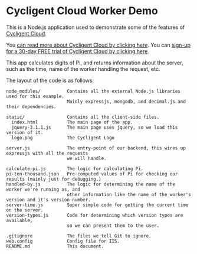 Cycligent Cloud Worker Demo
===========================

This is a Node.js application used to demonstrate some of the features of 
[Cycligent Cloud](https://www.cycligent.com).

You [can read more about Cycligent Cloud by clicking here](https://www.cycligent.com). You can
[sign-up for a 30-day FREE trial of Cycligent Cloud by clicking here](https://www.cycligent.com/sign-up).

This app calculates digits of Pi, and returns information about the server, such as the time, name of the
worker handling the request, etc.

The layout of the code is as follows:

```
node_modules/          Contains all the external Node.js libraries used for this example.
                       Mainly expressjs, mongodb, and decimal.js and their dependencies.

static/                Contains all the client-side files.
  index.html           The main page of the app.
  jquery-3.1.1.js      The main page uses jquery, so we load this version of it.
  logo.png             The Cycligent Logo
  
server.js              The entry-point of our backend, this wires up expressjs with all the requests
                       we will handle.

calculate-pi.js        The logic for calculating Pi.
pi-ten-thousand.json   Pre-computed values of Pi for checking our results (mainly just for debugging.)
handled-by.js          The logic for determining the name of the worker we're running as, and
                       other information like the name of the worker's version and it's version number.
server-time.js         Super simple code for getting the current time on the server.
version-types.js       Code for determining which version types are available,
                       so we can present them to the user.

.gitignore             The files we tell Git to ignore.
web.config             Config file for IIS.
README.md              This document.
```
